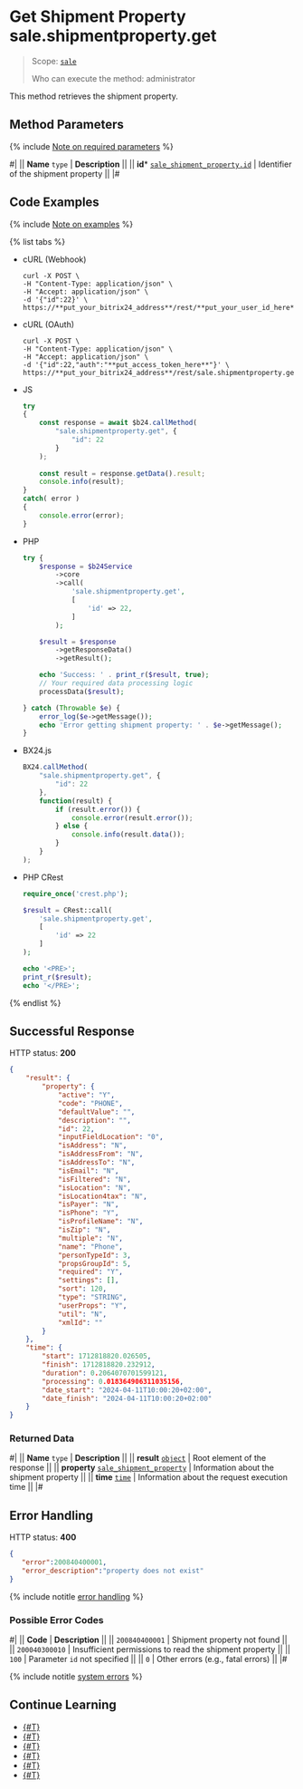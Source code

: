 # Get Shipment Property sale.shipmentproperty.get

> Scope: [`sale`](../../scopes/permissions.md)
>
> Who can execute the method: administrator

This method retrieves the shipment property.

## Method Parameters

{% include [Note on required parameters](../../../_includes/required.md) %}

#|
|| **Name**
`type` | **Description** ||
|| **id***
[`sale_shipment_property.id`](../data-types.md) | Identifier of the shipment property ||
|#

## Code Examples

{% include [Note on examples](../../../_includes/examples.md) %}

{% list tabs %}

- cURL (Webhook)

    ```http
    curl -X POST \
    -H "Content-Type: application/json" \
    -H "Accept: application/json" \
    -d '{"id":22}' \
    https://**put_your_bitrix24_address**/rest/**put_your_user_id_here**/**put_your_webhook_here**/sale.shipmentproperty.get
    ```

- cURL (OAuth)

    ```http
    curl -X POST \
    -H "Content-Type: application/json" \
    -H "Accept: application/json" \
    -d '{"id":22,"auth":"**put_access_token_here**"}' \
    https://**put_your_bitrix24_address**/rest/sale.shipmentproperty.get
    ```

- JS

    ```js
    try
    {
    	const response = await $b24.callMethod(
    		"sale.shipmentproperty.get", {
    			"id": 22
    		}
    	);
    	
    	const result = response.getData().result;
    	console.info(result);
    }
    catch( error )
    {
    	console.error(error);
    }
    ```

- PHP

    ```php
    try {
        $response = $b24Service
            ->core
            ->call(
                'sale.shipmentproperty.get',
                [
                    'id' => 22,
                ]
            );
    
        $result = $response
            ->getResponseData()
            ->getResult();
    
        echo 'Success: ' . print_r($result, true);
        // Your required data processing logic
        processData($result);
    
    } catch (Throwable $e) {
        error_log($e->getMessage());
        echo 'Error getting shipment property: ' . $e->getMessage();
    }
    ```

- BX24.js

    ```js
    BX24.callMethod(
        "sale.shipmentproperty.get", {
            "id": 22
        },
        function(result) {
            if (result.error()) {
                console.error(result.error());
            } else {
                console.info(result.data());
            }
        }
    );
    ```

- PHP CRest

    ```php
    require_once('crest.php');

    $result = CRest::call(
        'sale.shipmentproperty.get',
        [
            'id' => 22
        ]
    );

    echo '<PRE>';
    print_r($result);
    echo '</PRE>';
    ```

{% endlist %}

## Successful Response

HTTP status: **200**

```json
{
    "result": {
        "property": {
            "active": "Y",
            "code": "PHONE",
            "defaultValue": "",
            "description": "",
            "id": 22,
            "inputFieldLocation": "0",
            "isAddress": "N",
            "isAddressFrom": "N",
            "isAddressTo": "N",
            "isEmail": "N",
            "isFiltered": "N",
            "isLocation": "N",
            "isLocation4tax": "N",
            "isPayer": "N",
            "isPhone": "Y",
            "isProfileName": "N",
            "isZip": "N",
            "multiple": "N",
            "name": "Phone",
            "personTypeId": 3,
            "propsGroupId": 5,
            "required": "Y",
            "settings": [],
            "sort": 120,
            "type": "STRING",
            "userProps": "Y",
            "util": "N",
            "xmlId": ""
        }
    },
    "time": {
        "start": 1712818820.026505,
        "finish": 1712818820.232912,
        "duration": 0.2064070701599121,
        "processing": 0.018364906311035156,
        "date_start": "2024-04-11T10:00:20+02:00",
        "date_finish": "2024-04-11T10:00:20+02:00"
    }
}
```

### Returned Data

#|
|| **Name**
`type` | **Description** ||
|| **result**
[`object`](../../data-types.md) | Root element of the response ||
|| **property**
[`sale_shipment_property`](../data-types.md) | Information about the shipment property ||
|| **time**
[`time`](../../data-types.md) | Information about the request execution time ||
|#

## Error Handling

HTTP status: **400**

```json
{
   "error":200840400001,
   "error_description":"property does not exist"
}
```

{% include notitle [error handling](../../../_includes/error-info.md) %}

### Possible Error Codes

#|
|| **Code** | **Description** ||
|| `200840400001` | Shipment property not found ||
|| `200040300010` | Insufficient permissions to read the shipment property ||
|| `100` | Parameter `id` not specified ||
|| `0` | Other errors (e.g., fatal errors) ||
|#

{% include notitle [system errors](../../../_includes/system-errors.md) %}

## Continue Learning

- [{#T}](./index.md)
- [{#T}](./sale-shipment-property-add.md)
- [{#T}](./sale-shipment-property-update.md)
- [{#T}](./sale-shipment-property-list.md)
- [{#T}](./sale-shipment-property-delete.md)
- [{#T}](./sale-shipment-property-get-fields-by-type.md)